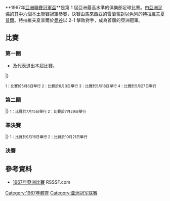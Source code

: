 **1967年[亞洲聯賽冠軍盃](https://zh.wikipedia.org/wiki/亞洲聯賽冠軍盃 "wikilink")**是第 1
屆亞洲最高水準的俱樂部足球比賽。由[亞洲足協的其中六個本土聯賽冠軍參賽](https://zh.wikipedia.org/wiki/亞洲足協 "wikilink")，決賽由[馬來西亞的雪蘭莪對](https://zh.wikipedia.org/wiki/馬來西亞 "wikilink")[以色列](../Page/以色列.md "wikilink")的[特拉維夫夏普爾](../Page/特拉維夫夏普爾足球會.md "wikilink")。特拉維夫夏普爾於[曼谷](../Page/曼谷.md "wikilink")以
2–1 擊敗對手，成為首屆的亞洲冠軍。

## 比賽

### 第一圈

  - 及代表退出本屆比賽。

|}

<small> 1：比賽於5月6日舉行
2：比賽於6月3日舉行
3：比賽於5月18日舉行
4：比賽於5月27日舉行</small>

### 第二圈

|} <small> 1：比賽於7月15日舉行
2：比賽於7月29日舉行</small>

### 準決賽

|} <small> 1：比賽於9月16日舉行
2：比賽於10月21日舉行</small>

### 決賽

## 參考資料

  - [1967年亞洲比賽](http://www.rsssf.com/tablesa/ascup67.html#cc) RSSSF.com

[Category:1967年體育](https://zh.wikipedia.org/wiki/Category:1967年體育 "wikilink")
[Category:亚洲冠军联赛](https://zh.wikipedia.org/wiki/Category:亚洲冠军联赛 "wikilink")